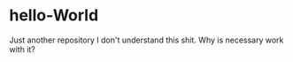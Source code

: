 # hello-World
Just another repository
I don't understand this shit. Why is necessary work with it? 
